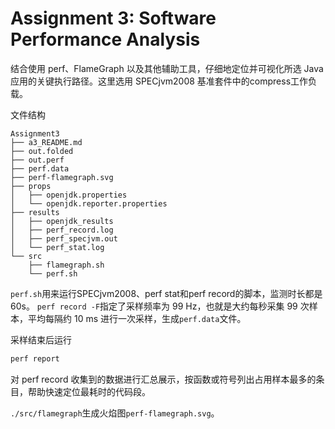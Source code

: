 # Assignment 3: Software Performance Analysis
结合使用 perf、FlameGraph 以及其他辅助工具，仔细地定位并可视化所选 Java 应用的关键执行路径。这里选用 SPECjvm2008 基准套件中的compress工作负载。

文件结构
```
Assignment3
├── a3_README.md
├── out.folded
├── out.perf
├── perf.data
├── perf-flamegraph.svg
├── props
│   ├── openjdk.properties
│   └── openjdk.reporter.properties
├── results
│   ├── openjdk_results
│   ├── perf_record.log
│   ├── perf_specjvm.out
│   └── perf_stat.log
└── src
    ├── flamegraph.sh
    └── perf.sh
```

`perf.sh`用来运行SPECjvm2008、perf stat和perf record的脚本，监测时长都是60s。
`perf record -F`指定了采样频率为 99 Hz，也就是大约每秒采集 99 次样本，平均每隔约 10 ms 进行一次采样，生成`perf.data`文件。

采样结束后运行
```bash
perf report
```
对 perf record 收集到的数据进行汇总展示，按函数或符号列出占用样本最多的条目，帮助快速定位最耗时的代码段。

`./src/flamegraph`生成火焰图`perf-flamegraph.svg`。